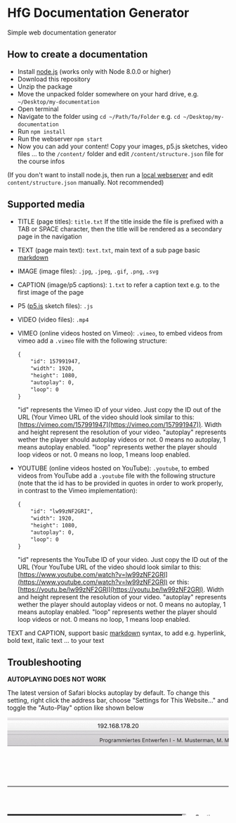 HfG Documentation Generator
==========================

Simple web documentation generator


How to create a documentation
-----------------------------

* Install [node.js](https://nodejs.org/) (works only with Node 8.0.0 or higher)
* Download this repository
* Unzip the package
* Move the unpacked folder somewhere on your hard drive, e.g. `~/Desktop/my-documentation`
* Open terminal
* Navigate to the folder using `cd ~/Path/To/Folder` e.g. `cd ~/Desktop/my-documentation`
* Run `npm install`
* Run the webserver `npm start`
* Now you can add your content! Copy your images, p5.js sketches, video files ... to the `/content/` folder and edit `/content/structure.json` file for the course infos

(If you don't want to install node.js, then run a [local webserver](https://github.com/processing/p5.js/wiki/Local-server) and edit `content/structure.json` manually. Not recommended)

Supported media
---------------
* TITLE (page titles): `title.txt`
	If the title inside the file is prefixed with a TAB or SPACE character, then the title will be rendered as a secondary page in the navigation
* TEXT (page main text): `text.txt`, main text of a sub page
basic [markdown](https://en.wikipedia.org/wiki/Markdown#Example)
* IMAGE (image files): `.jpg`, `.jpeg`, `.gif`, `.png`, `.svg`
* CAPTION (image/p5 captions): `1.txt` to refer a caption text e.g. to the first image of the page
* P5 ([p5.js](http://p5js.org/) sketch files): `.js`
* VIDEO (video files): `.mp4`
* VIMEO (online videos hosted on Vimeo): `.vimeo`, to embed videos from vimeo add a `.vimeo` file with the following structure:
	```
	{
		"id": 157991947,
		"width": 1920,
		"height": 1080,
		"autoplay": 0,
		"loop": 0
	}
	```
	"id" represents the Vimeo ID of your video. Just copy the ID out of the URL (Your Vimeo URL of the video should look similar to this: [https://vimeo.com/157991947](https://vimeo.com/157991947)).
	Width and height represent the resolution of your video.
	"autoplay" represents wether the player should autoplay videos or not. 0 means no autoplay, 1 means autoplay enabled.
	"loop" represents wether the player should loop videos or not. 0 means no loop, 1 means loop enabled.

* YOUTUBE (online videos hosted on YouTube): `.youtube`, to embed videos from YouTube add a `.youtube` file with the following structure (note that the id has to be provided in quotes in order to work properly, in contrast to the Vimeo implementation):

	```
	{
		"id": "lw99zNF2GRI",
		"width": 1920,
		"height": 1080,
		"autoplay": 0,
		"loop": 0
	}
	```

	"id" represents the YouTube ID of your video. Just copy the ID out of the URL (Your YouTube URL of the video should look similar to this: [https://www.youtube.com/watch?v=lw99zNF2GRI](https://www.youtube.com/watch?v=lw99zNF2GRI) or this: [https://youtu.be/lw99zNF2GRI](https://youtu.be/lw99zNF2GRI).
	Width and height represent the resolution of your video.
	"autoplay" represents wether the player should autoplay videos or not. 0 means no autoplay, 1 means autoplay enabled.
	"loop" represents wether the player should loop videos or not. 0 means no loop, 1 means loop enabled.


TEXT and CAPTION, support basic [markdown](https://en.wikipedia.org/wiki/Markdown#Example) syntax, to add e.g. hyperlink, bold text, italic text ... to your text

Troubleshooting
---------------
**AUTOPLAYING DOES NOT WORK**

The latest version of Safari blocks autoplay by default. To change this setting, right click the address bar, choose "Settings for This Website..." and toggle the "Auto-Play" option like shown below

![GIF](gifs/troubleshooting-autoplay.gif)
